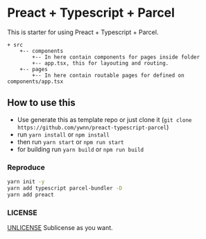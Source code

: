 # Preact + Typescript + Parcel

This is starter for using Preact + Typescript + Parcel.

```
+ src
    +-- components
        +-- In here contain components for pages inside folder
        +-- app.tsx, this for layouting and routing.
    +-- pages
        +-- In here contain routable pages for defined on components/app.tsx
```

## How to use this

- Use generate this as template repo or just clone it (`git clone https://github.com/ywnn/preact-typescript-parcel`)
- run `yarn install` or `npm install`
- then run `yarn start` or `npm run start`
- for building run `yarn build` or `npm run build`

### Reproduce

```bash
yarn init -y
yarn add typescript parcel-bundler -D
yarn add preact
```

### LICENSE
[UNLICENSE](./LICENSE)
Sublicense as you want.